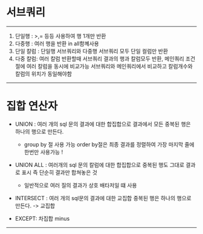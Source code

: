 # 서브쿼리
---

1. 단일행 : >,= 등등 사용하여 행 1개만 반환
2. 다중행 : 여러 행을 반환 in all함꼐사용 
3. 단일 칼럼 : 단일행 서브쿼리와 다중행 서브쿼리 모두 단일 컬럼만 반환 
4. 다중 칼럼: 여러 칼럼 반환할때 서브쿼리 결과의 행과 칼럼모두 반환, 메인쿼리 조건절에 여러 칼럼을 동시에 비교가능 서브쿼리와 메인쿼리에서 비교하고 칼럼개수와 칼럼의 위치가 동일해야함


---



# 집합 연산자 
- UNION : 여러 개의 sql 문의 결과에 대한 합집합으로 결과에서 모든 중복된 행은 하나의 행으로 만든다.
  - group by 절 사용 가능 order by절은 최종 결과를 정렬하여 가장 마지막 줄에 한번만 사용가능 !


- UNION ALL : 여러개의 sql 문의 칼럼에 대한 합집합으로 중복된 행도 그대로 결과로 표시 즉 단순히 결과만 합쳐놓은 것 
  - 일반적으로 여러 질의 결과가 상호 배타저일 떄 사용

- INTERSECT : 여러 개의 sql문의 결과에 대한 교집합 중복된 행은 하나의 행으로 만든다. -> 교집합


- EXCEPT: 차집합 minus 



---


